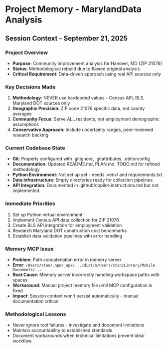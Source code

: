 # Project Memory - MarylandData Analysis

## Session Context - September 21, 2025

### Project Overview
- **Purpose**: Community improvement analysis for Hanover, MD (ZIP 21076)
- **Status**: Methodological rebuild due to flawed original analysis
- **Critical Requirement**: Data-driven approach using real API sources only

### Key Decisions Made
1. **Methodology**: NEVER use hardcoded values - Census API, BLS, Maryland DOT sources only
2. **Geographic Precision**: ZIP code 21076 specific data, not county averages
3. **Community Focus**: Serve ALL residents, not employment demographic assumptions
4. **Conservative Approach**: Include uncertainty ranges, peer-reviewed research backing

### Current Codebase State
- **Git**: Properly configured with .gitignore, .gitattributes, .editorconfig
- **Documentation**: Updated README.md, PLAN.md, TODO.md for refined methodology
- **Python Environment**: Not set up yet - needs .venv/ and requirements.txt
- **Data Infrastructure**: Empty directories ready for collection pipelines
- **API Integration**: Documented in .github/copilot-instructions.md but not implemented

### Immediate Priorities
1. Set up Python virtual environment
2. Implement Census API data collection for ZIP 21076
3. Create BLS API integration for employment validation
4. Research Maryland DOT construction cost benchmarks
5. Establish data validation pipelines with error handling

### Memory MCP Issue
- **Problem**: Path concatenation error in memory server
- **Error**: `/Users/stan/.npm/_npx/.../dist/$/Users/stan/Library/Mobile Documents/...`
- **Root Cause**: Memory server incorrectly handling workspace paths with spaces
- **Workaround**: Manual project memory file until MCP configuration is fixed
- **Impact**: Session context won't persist automatically - manual documentation critical

### Methodological Lessons
- Never ignore tool failures - investigate and document limitations
- Maintain accountability to established standards
- Document workarounds when technical limitations prevent ideal workflow
